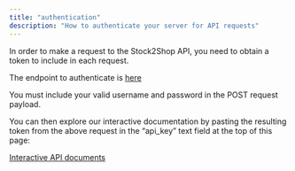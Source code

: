 ```yaml
---
title: "authentication"
description: "How to authenticate your server for API requests"
---
```


In order to make a request to the Stock2Shop API, you need to obtain a token to include in each request.

The endpoint to authenticate is [here](https://app.stock2shop.com/docs/#!/users/authenticateUser_post_1)

You must include your valid username and password in the POST request payload.

You can then explore our interactive documentation by pasting the resulting token from the above request in the “api_key” text field at the top of this page:

[Interactive API documents](https://app.stock2shop.com/docs/)